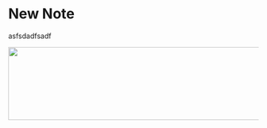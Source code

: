 # New Note

asfsdadfsadf<div><img src="[IMAGE:slightly better pics.png]" data-filename="slightly better pics.png" style="max-width: 100%; height: 147px; cursor: se-resize; width: 938px;"><br></div>